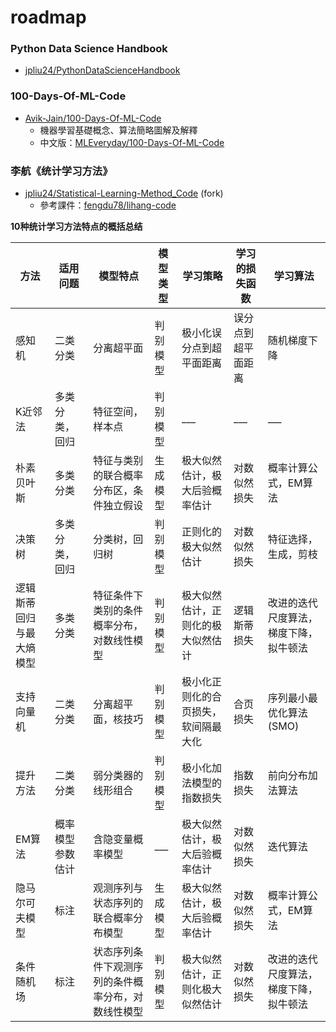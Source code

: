 # roadmap

### Python Data Science Handbook
- [jpliu24/PythonDataScienceHandbook](https://github.com/jpliu24/PythonDataScienceHandbook)

### 100-Days-Of-ML-Code
- [Avik-Jain/100-Days-Of-ML-Code](https://github.com/Avik-Jain/100-Days-Of-ML-Code)
  - 機器學習基礎概念、算法簡略圖解及解釋
  - 中文版：[MLEveryday/100-Days-Of-ML-Code](https://github.com/MLEveryday/100-Days-Of-ML-Code)

### 李航《统计学习方法》

- [jpliu24/Statistical-Learning-Method_Code](https://github.com/jpliu24/Statistical-Learning-Method_Code) (fork)
  - 參考課件：[fengdu78/lihang-code](https://github.com/fengdu78/lihang-code)

**10种统计学习方法特点的概括总结**

 方法 | 适用问题 | 模型特点 | 模型类型 | 学习策略 | 学习的损失函数 | 学习算法
 --- | --- | --- | --- | --- | --- | ---
感知机                | 二类分类        | 分离超平面                                 | 判别模型     | 极小化误分点到超平面距离            | 误分点到超平面距离 | 随机梯度下降
K近邻法               | 多类分类，回归   | 特征空间，样本点                            | 判别模型     | ___                             | ___             | ___
朴素贝叶斯             | 多类分类        | 特征与类别的联合概率分布区，条件独立假设        | 生成模型     | 极大似然估计，极大后验概率估计       | 对数似然损失      | 概率计算公式，EM算法
决策树                | 多类分类，回归   | 分类树，回归树                              | 判别模型     | 正则化的极大似然估计               | 对数似然损失      | 特征选择，生成，剪枝
逻辑斯蒂回归与最大熵模型 | 多类分类        | 特征条件下类别的条件概率分布，对数线性模型       | 判别模型     | 极大似然估计，正则化的极大似然估计   | 逻辑斯蒂损失      | 改进的迭代尺度算法，梯度下降，拟牛顿法
支持向量机             | 二类分类        | 分离超平面，核技巧                           | 判别模型     | 极小化正则化的合页损失，软间隔最大化 | 合页损失         | 序列最小最优化算法(SMO)
提升方法               | 二类分类       | 弱分类器的线形组合                            | 判别模型     | 极小化加法模型的指数损失           | 指数损失         | 前向分布加法算法
EM算法                | 概率模型参数估计 | 含隐变量概率模型                             | ___         | 极大似然估计，极大后验概率估计      | 对数似然损失      | 迭代算法
隐马尔可夫模型          | 标注           | 观测序列与状态序列的联合概率分布模型            | 生成模型     | 极大似然估计，极大后验概率估计      | 对数似然损失      | 概率计算公式，EM算法
条件随机场             | 标注           | 状态序列条件下观测序列的条件概率分布，对数线性模型 | 判别模型     | 极大似然估计，正则化极大似然估计    | 对数似然损失      | 改进的迭代尺度算法，梯度下降，拟牛顿法
